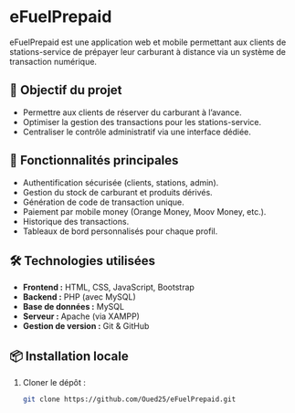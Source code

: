 # eFuelPrepaid

eFuelPrepaid est une application web et mobile permettant aux clients de stations-service de prépayer leur carburant à distance via un système de transaction numérique.

## 🎯 Objectif du projet

- Permettre aux clients de réserver du carburant à l’avance.
- Optimiser la gestion des transactions pour les stations-service.
- Centraliser le contrôle administratif via une interface dédiée.

## 🧰 Fonctionnalités principales

- Authentification sécurisée (clients, stations, admin).
- Gestion du stock de carburant et produits dérivés.
- Génération de code de transaction unique.
- Paiement par mobile money (Orange Money, Moov Money, etc.).
- Historique des transactions.
- Tableaux de bord personnalisés pour chaque profil.

## 🛠️ Technologies utilisées

- **Frontend :** HTML, CSS, JavaScript, Bootstrap
- **Backend :** PHP (avec MySQL)
- **Base de données :** MySQL
- **Serveur :** Apache (via XAMPP)
- **Gestion de version :** Git & GitHub

## 📦 Installation locale

1. Cloner le dépôt :
   ```bash
   git clone https://github.com/Oued25/eFuelPrepaid.git
